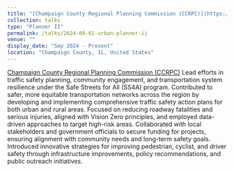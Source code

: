 ```yaml
---
title: "[Champaign County Regional Planning Commission (CCRPC)](https://www.ccrpc.org/)"
collection: talks
type: "Planner II"
permalink: /talks/2024-09-01-urban-planner-ii
venue: ""
display_date: "Sep 2024 - Present"
location: "Champaign County, IL, United States"
---
```

<a href="https://www.ccrpc.org/" target="_blank">Champaign County Regional Planning Commission (CCRPC)</a>
Lead efforts in traffic safety planning, community engagement, and transportation system resilience under the Safe Streets for All (SS4A) program. Contributed to safer, more equitable transportation networks across the region by developing and implementing comprehensive traffic safety action plans for both urban and rural areas. Focused on reducing roadway fatalities and serious injuries, aligned with Vision Zero principles, and employed data-driven approaches to target high-risk areas. Collaborated with local stakeholders and government officials to secure funding for projects, ensuring alignment with community needs and long-term safety goals. Introduced innovative strategies for improving pedestrian, cyclist, and driver safety through infrastructure improvements, policy recommendations, and public outreach initiatives.

